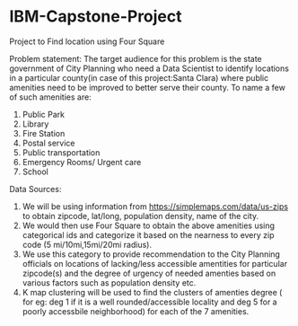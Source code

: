 # IBM-Capstone-Project
Project to Find location using Four Square

Problem statement: The target audience for this problem is the state government of City Planning who need a Data Scientist to identify locations in a particular county(in case of this project:Santa Clara) where public amenities need to be improved to better serve their county. To name a few of such amenities are:
1. Public Park
2. Library
3. Fire Station
4. Postal service 
5. Public transportation
6. Emergency Rooms/ Urgent care
7. School

Data Sources:
1. We will be using information from https://simplemaps.com/data/us-zips to obtain zipcode, lat/long, population density, name of the city.
2. We would then use Four Square to obtain the above amenities using categorical ids and categorize it based on the nearness to every zip code (5 mi/10mi,15mi/20mi radius).
3. We use this category to provide recommendation to the City Planning officials on locations of lacking/less accessible amentities for particular zipcode(s) and the degree of urgency of needed amenties based on various factors such as population density etc.
4. K map clustering will be used to find the clusters of amenties degree ( for eg: deg 1 if it is a well rounded/accessible locality and deg 5 for a poorly accessbile neighborhood) for each of the 7 amenities.
